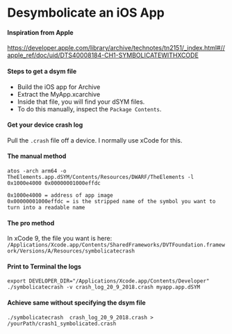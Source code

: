 # Desymbolicate an iOS App
#### Inspiration from Apple
https://developer.apple.com/library/archive/technotes/tn2151/_index.html#//apple_ref/doc/uid/DTS40008184-CH1-SYMBOLICATEWITHXCODE

#### Steps to get a dsym file
- Build the iOS app for Archive
- Extract the MyApp.xcarchive
- Inside that file, you will find your dSYM files.
- To do this manually, inspect the `Package Contents`.

#### Get your device crash log
Pull the `.crash` file off a device.  I normally use xCode for this.

#### The manual method
```
atos -arch arm64 -o TheElements.app.dSYM/Contents/Resources/DWARF/TheElements -l 0x1000e4000 0x00000001000effdc

0x1000e4000 = address of app image
0x00000001000effdc = is the stripped name of the symbol you want to turn into a readable name
```

#### The pro method
In xCode 9, the file you want is here:
`/Applications/Xcode.app/Contents/SharedFrameworks/DVTFoundation.framework/Versions/A/Resources/symbolicatecrash `

#### Print to Terminal the logs
```
export DEVELOPER_DIR="/Applications/Xcode.app/Contents/Developer"
./symbolicatecrash -v crash_log_20_9_2018.crash myapp.app.dSYM
```

#### Achieve same without specifying the dsym file
`./symbolicatecrash  crash_log_20_9_2018.crash > /yourPath/crash1_symbolicated.crash`

